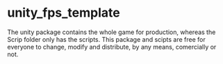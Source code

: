 # unity_fps_template
The unity package contains the whole game for production, whereas the Scrip folder only has the scripts. 
This package and scipts are free for everyone to change, modify and distribute, by any means, comercially or not. 
